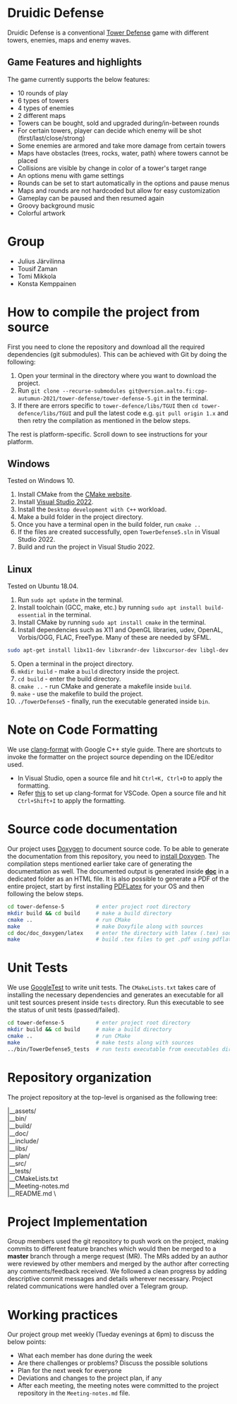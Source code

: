# Druidic Defense
Druidic Defense is a conventional [Tower Defense](https://en.wikipedia.org/wiki/Tower_defense) game with different towers,
enemies, maps and enemy waves. 

## Game Features and highlights
The game currently supports the below features:
* 10 rounds of play
* 6 types of towers
* 4 types of enemies
* 2 different maps
* Towers can be bought, sold and upgraded during/in-between rounds
* For certain towers, player can decide which enemy will be shot (first/last/close/strong)
* Some enemies are armored and take more damage from certain towers
* Maps have obstacles (trees, rocks, water, path) where towers cannot be placed
* Collisions are visible by change in color of a tower's target range
* An options menu with game settings
* Rounds can be set to start automatically in the options and pause menus
* Maps and rounds are not hardcoded but allow for easy customization
* Gameplay can be paused and then resumed again
* Groovy background music
* Colorful artwork

# Group
- Julius Järvilinna
- Tousif Zaman
- Tomi Mikkola
- Konsta Kemppainen

# How to compile the project from source

First you need to clone the repository and download all the required dependencies (git submodules). This can be achieved with Git by doing the following:

1. Open your terminal in the directory where you want to download the project.
2. Run `git clone --recurse-submodules git@version.aalto.fi:cpp-autumun-2021/tower-defense/tower-defense-5.git` in the terminal.
3. If there are errors specific to `tower-defence/libs/TGUI` then `cd tower-defence/libs/TGUI` and pull the latest code e.g. `git pull origin 1.x` and then retry the compilation as mentioned in the below steps.

The rest is platform-specific. Scroll down to see instructions for your platform.

## Windows

Tested on Windows 10.

1. Install CMake from the [CMake website](https://cmake.org/download/).
2. Install [Visual Studio 2022](https://visualstudio.microsoft.com/downloads/).
3. Install the `Desktop development with C++` workload.
4. Make a build folder in the project directory.
5. Once you have a terminal open in the build folder, run `cmake ..`
6. If the files are created successfully, open `TowerDefense5.sln` in Visual Studio 2022.
7. Build and run the project in Visual Studio 2022.

## Linux

Tested on Ubuntu 18.04.

1. Run `sudo apt update` in the terminal.
2. Install toolchain (GCC, make, etc.) by running `sudo apt install build-essential` in the terminal.
3. Install CMake by running `sudo apt install cmake` in the terminal.
4. Install dependencies such as X11 and OpenGL libraries, udev, OpenAL, Vorbis/OGG, FLAC, FreeType. Many of these are needed by SFML.
```bash
sudo apt-get install libx11-dev libxrandr-dev libxcursor-dev libgl-dev udev libudev-dev libopenal-dev libvorbis-dev libogg-dev libflac-dev libfreetype-dev
```
5. Open a terminal in the project directory.
6. `mkdir build` - make a `build` directory inside the project.
7. `cd build` - enter the build directory.
8. `cmake ..` - run CMake and generate a makefile inside `build`.
9. `make` - use the makefile to build the project.
10. `./TowerDefense5` - finally, run the executable generated inside `bin`.

# Note on Code Formatting
We use [clang-format](https://clang.llvm.org/docs/ClangFormatStyleOptions.html) with Google C++ style guide.
There are shortcuts to invoke the formatter on the project source depending on the IDE/editor used.
- In Visual Studio, open a source file and hit `Ctrl+K, Ctrl+D` to apply the formatting.
- Refer [this](https://code.visualstudio.com/docs/cpp/cpp-ide) to set up clang-format for VSCode. Open a source file and hit `Ctrl+Shift+I` to apply the formatting. 

# Source code documentation
Our project uses [Doxygen](https://github.com/doxygen/doxygen) to document source code. To be able to generate the 
documentation from this repository, you need to [install Doxygen](https://www.doxygen.nl/download.html). The compilation steps mentioned earlier take care of generating the documentation as well. The documented output is generated inside [**doc**](https://version.aalto.fi/gitlab/cpp-autumun-2021/tower-defense/tower-defense-5/-/tree/master/doc) in a dedicated folder as an HTML file. It is also possible to generate a PDF of the entire project, start by first installing [PDFLatex](https://tug.org/texlive/) for your OS and then following the below steps. 

```bash
cd tower-defense-5          # enter project root directory
mkdir build && cd build     # make a build directory
cmake ..                    # run CMake
make                        # make Doxyfile along with sources
cd doc/doc_doxygen/latex    # enter the directory with latex (.tex) sources 
make                        # build .tex files to get .pdf using pdflatex
```

# Unit Tests
We use [GoogleTest](https://github.com/google/googletest/blob/main/googletest/README.md) to write unit tests. The `CMakeLists.txt`
takes care of installing the necessary dependencies and generates an executable for all unit test sources present inside `tests` directory. Run this executable 
to see the status of unit tests (passed/failed).
```bash
cd tower-defense-5          # enter project root directory
mkdir build && cd build     # make a build directory
cmake ..                    # run CMake
make                        # make tests along with sources
../bin/TowerDefense5_tests  # run tests executable from executables directory
```
# Repository organization

The project repository at the top-level is organised as the following tree:

|__assets/ \
|__bin/ \
|__build/ \
|__doc/ \
|__include/ \
|__libs/ \
|__plan/ \
|__src/ \
|__tests/ \
|__CMakeLists.txt \
|__Meeting-notes.md \
|__README.md \

# Project Implementation 
Group members used the git repository to push work on the project, making commits to different feature branches
which would then be merged to a **master** branch through a merge request (MR). The MRs added by an author were reviewed 
by other members and merged by the author after correcting any comments/feedback received. We followed a clean progress 
by adding descriptive commit messages and details wherever necessary. Project related communications were handled over a Telegram group. 

# Working practices

Our project group met weekly (Tueday evenings at 6pm) to discuss the below points:
- What each member has done during the week
- Are there challenges or problems? Discuss the possible solutions
- Plan for the next week for everyone
- Deviations and changes to the project plan, if any
- After each meeting, the meeting notes were committed to the project repository in the `Meeting-notes.md` file. 
